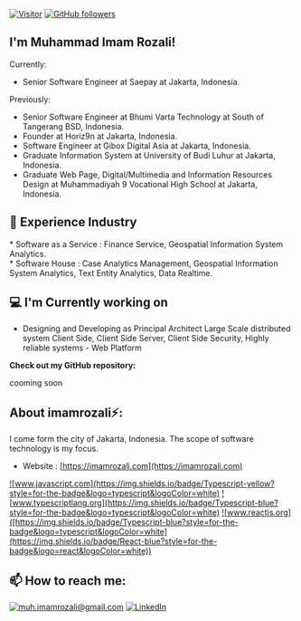 [![Visitor](https://visitor-badge.laobi.icu/badge?page_id=imamrozali.imamrozali)](https://github.com/imamrozali) [![GitHub followers](https://img.shields.io/github/followers/imamrozali.svg?style=social&label=Follow)](https://github.com/imamrozali?tab=followers)

<h2> I'm Muhammad Imam Rozali!</h2>

Currently:
   * </i> Senior Software Engineer at Saepay at Jakarta, Indonesia.<br/>

Previously:
   * </i> Senior Software Engineer at Bhumi Varta Technology at South of Tangerang BSD, Indonesia.<br/>
   * </i> Founder at Horiz9n at Jakarta, Indonesia.<br/>
   * </i> Software Engineer at Gibox Digital Asia at Jakarta, Indonesia.<br/>
   * </i> Graduate Information System at University of Budi Luhur at Jakarta, Indonesia.<br/>
   * </i> Graduate Web Page, Digital/Multimedia and Information Resources Design at Muhammadiyah 9 Vocational High School at Jakarta, Indonesia.<br/>

<h2>👔 Experience Industry</h2>
   * </i> Software as a Service : Finance Service, Geospatial Information System Analytics. <br/>
   * </i> Software House : Case Analytics Management, Geospatial Information System Analytics, Text Entity Analytics, Data Realtime.<br/>

<h2>💻 I'm Currently working on</h2>

- Designing and Developing as Principal Architect Large Scale distributed system Client Side, Client Side Server, Client Side Security, Highly reliable systems - Web Platform

__Check out my GitHub repository:__

cooming soon

<h2> About imamrozali⚡:</h2>

I come form the city of Jakarta, Indonesia. The scope of software technology is my focus.
 
- Website : [https://imamrozali.com](https://imamrozali.com)

<a href={https://www.javascript.com/}>![www.javascript.com](https://img.shields.io/badge/Typescript-yellow?style=for-the-badge&logo=typescript&logoColor=white)</a>
<a href={https://www.typescriptlang.org/}>![www.typescriptlang.org](https://img.shields.io/badge/Typescript-blue?style=for-the-badge&logo=typescript&logoColor=white)</a>
<a href={https://reactjs.org/}>![www.reactjs.org]([https://img.shields.io/badge/Typescript-blue?style=for-the-badge&logo=typescript&logoColor=white](https://img.shields.io/badge/React-blue?style=for-the-badge&logo=react&logoColor=white))</a>

<h2>📫 How to reach me:</h2>

<a href="mailto:muh.imamrozali@gmail.com">![muh.imamrozali@gmail.com](https://img.shields.io/badge/Gmail-D14836?style=for-the-badge&logo=gmail&logoColor=white)</a> <a href="https://www.linkedin.com/in/muhammad-imam-rozali-b84aa016a/">![LinkedIn](https://img.shields.io/badge/LinkedIn-0077B5?style=for-the-badge&logo=linkedin&logoColor=white)</a>
